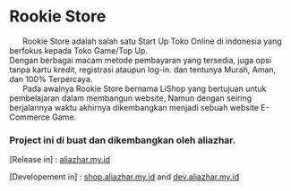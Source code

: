 # Rookie Store

&nbsp; &nbsp; &nbsp; Rookie Store adalah salah satu Start Up Toko Online di indonesia yang berfokus kepada Toko Game/Top Up. <br>Dengan berbagai macam metode pembayaran yang tersedia, juga opsi tanpa kartu kredit, registrasi ataupun log-in. dan tentunya Murah, Aman, dan 100% Terpercaya.<br>
&nbsp; &nbsp; &nbsp; Pada awalnya Rookie Store bernama LiShop yang bertujuan untuk pembelajaran dalam membangun website, Namun dengan seiring berjalannya waktu akhirnya dikembangkan menjadi sebuah website E-Commerce Game.<br> 

### Project ini di buat dan dikembangkan oleh aliazhar.
   
   

[Release in] : [aliazhar.my.id](https://aliazhar.my.id)

[Developement in] : [shop.aliazhar.my.id](https://shop.aliazhar.my.id) and [dev.aliazhar.my.id](https://dev.aliazhar.my.id)
